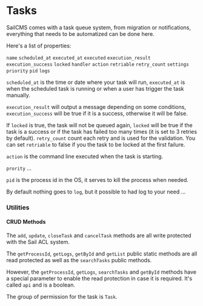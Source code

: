 # Tasks

SailCMS comes with a task queue system, from migration or notifications, 
everything that needs to be automatized can be done here.

Here's a list of properties:

`name`
`scheduled_at`
`executed_at`
`executed`
`execution_result`
`execution_success`
`locked`
`handler`
`action`
`retriable`
`retry_count`
`settings`
`priority`
`pid`
`logs`

`scheduled_at` is the time or date where your task will run, `executed_at` is when
the scheduled task is running or when a user has trigger the task manually.

 `execution_result` will output a message depending on some conditions, `execution_success` will be true if it is a 
 success, otherwise it will be false.

If `locked` is true, the task will not be queued again, `locked` will be true if the 
task is a success or if the task has failed too many times (it is set to 3 retries by default).
`retry_count` count each retry and is used for the validation.
You can set `retriable` to false if you the task to be locked at the first failure.

`action` is the command line executed when the task is starting.

`prority` ...

`pid` is the process id in the OS, it serves to kill the process when needed.

By default nothing goes to `log`, but it possible to had log to your need ...

### Utilities

#### CRUD Methods

The `add`, `update`, `closeTask` and `cancelTask` methods are all write protected with the Sail ACL system.

The `getProcessId`, `getLogs`, `getById` and `getList` public static methods are all read protected as well as
the `searchTasks` public methods.

However, the `getProcessId`, `getLogs`, `searchTasks` and `getById` methods have a special parameter to enable the read protection
in case it is required. It's called `api` and is a boolean.

The group of permission for the task is `Task`.